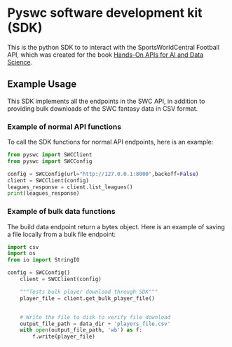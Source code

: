 # Pyswc software development kit (SDK)
This is the python SDK to to interact with the SportsWorldCentral Football API, which was created for the book [Hands-On APIs for AI and Data Science](https://hands-on-api-book.com).

## Example Usage

This SDK implements all the endpoints in the SWC API, in addition to providing bulk downloads of the SWC fantasy data in CSV format.

### Example of normal API functions

To call the SDK functions for normal API endpoints, here is an example:

```python
from pyswc import SWCClient
from pyswc import SWCConfig

config = SWCConfig(url="http://127.0.0.1:8000",backoff=False)
client = SWCClient(config)    
leagues_response = client.list_leagues()
print(leagues_response)
```

### Example of bulk data functions

The build data endpoint return a bytes object. Here is an example of saving a file locally from a bulk file endpoint:

```python
import csv
import os
from io import StringIO

config = SWCConfig()
    client = SWCClient(config)    

    """Tests bulk player download through SDK"""
    player_file = client.get_bulk_player_file()


    # Write the file to disk to verify file download
    output_file_path = data_dir + 'players_file.csv'
    with open(output_file_path, 'wb') as f:
        f.write(player_file)
```
